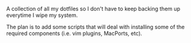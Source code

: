 A collection of all my dotfiles so I don't have to keep backing them up everytime I wipe my system.

The plan is to add some scripts that will deal with installing some of the required components (i.e. vim plugins, MacPorts, etc).
